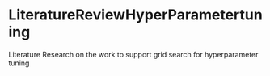 # LiteratureReviewHyperParametertuning
Literature Research on the work to support grid search for hyperparameter tuning
